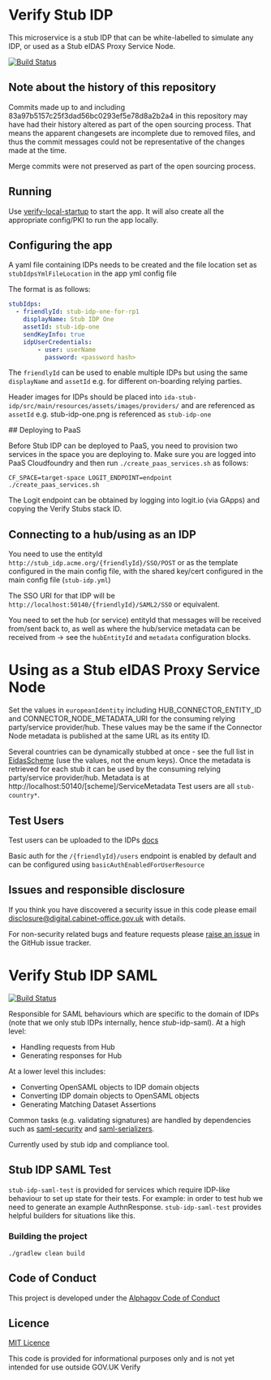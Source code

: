 # Verify Stub IDP

This microservice is a stub IDP that can be white-labelled to simulate any IDP, or used as a Stub eIDAS Proxy Service Node.

[![Build Status](https://travis-ci.org/alphagov/verify-stub-idp.svg?branch=master)](https://travis-ci.org/alphagov/verify-stub-idp)

## Note about the history of this repository

Commits made up to and including
83a97b5157c25f3dad56bc0293ef5e78d8a2b2a4 in this repository may have
had their history altered as part of the open sourcing process.  That
means the apparent changesets are incomplete due to removed files, and
thus the commit messages could not be representative of the changes
made at the time.

Merge commits were not preserved as part of the open sourcing process.

## Running

Use [verify-local-startup](https://github.com/alphagov/verify-local-startup) to start the app.  It will also create all the appropriate config/PKI to run the app locally.

## Configuring the app

A yaml file containing IDPs needs to be created and the file location set as  `stubIdpsYmlFileLocation` in the app yml config file

The format is as follows:

```yaml
stubIdps:
  - friendlyId: stub-idp-one-for-rp1
    displayName: Stub IDP One
    assetId: stub-idp-one
    sendKeyInfo: true
    idpUserCredentials:
        - user: userName
          password: <password hash>
```

The `friendlyId` can be used to enable multiple IDPs but using the same `displayName` and `assetId` e.g. for different on-boarding relying parties.

Header images for IDPs should be placed into `ida-stub-idp/src/main/resources/assets/images/providers/` and are referenced as `assetId` e.g. stub-idp-one.png is referenced as `stub-idp-one`

## Deploying to PaaS

Before Stub IDP can be deployed to PaaS, you need to provision two services in the space you are deploying to. Make sure you are logged into PaaS Cloudfoundry and then run `./create_paas_services.sh` as follows:

```
CF_SPACE=target-space LOGIT_ENDPOINT=endpoint ./create_paas_services.sh
```

The Logit endpoint can be obtained by logging into logit.io (via GApps) and copying the Verify Stubs stack ID.

## Connecting to a hub/using as an IDP

You need to use the entityId `http://stub_idp.acme.org/{friendlyId}/SSO/POST` or as the template configured in the main config file, with the shared key/cert configured in the main config file (`stub-idp.yml`)

The SSO URI for that IDP will be `http://localhost:50140/{friendlyId}/SAML2/SSO` or equivalent.

You need to set the hub (or service) entityId that messages will be received from/sent back to, as well as where the hub/service metadata can be received from -> see the `hubEntityId` and `metadata` configuration blocks.

# Using as a Stub eIDAS Proxy Service Node

Set the values in `europeanIdentity` including HUB_CONNECTOR_ENTITY_ID and CONNECTOR_NODE_METADATA_URI for the consuming relying party/service provider/hub. These values may be the same if the Connector Node metadata is published at the same URL as its entity ID.

Several countries can be dynamically stubbed at once - see the full list in [EidasScheme](src/main/java/uk/gov/ida/stub/idp/domain/EidasScheme.java) (use the values, not the enum keys).  Once the metadata is retrieved for each stub it can be used by the consuming relying party/service provider/hub.  Metadata is at http://localhost:50140/[scheme]/ServiceMetadata  Test users are all `stub-country*`.

## Test Users

Test users can be uploaded to the IDPs [docs](https://alphagov.github.io/rp-onboarding-tech-docs/pages/env/envEndToEndTests.html#createtestusers)

Basic auth for the `/{friendlyId}/users` endpoint is enabled by default and can be configured using `basicAuthEnabledForUserResource`

## Issues and responsible disclosure

If you think you have discovered a security issue in this code please email [disclosure@digital.cabinet-office.gov.uk](mailto:disclosure@digital.cabinet-office.gov.uk) with details.

For non-security related bugs and feature requests please [raise an issue](https://github.com/alphagov/verify-stub-idp/issues/new) in the GitHub issue tracker.

# Verify Stub IDP SAML

[![Build Status](https://travis-ci.org/alphagov/verify-stub-idp-saml.svg?branch=master)](https://travis-ci.org/alphagov/verify-stub-idp-saml)

Responsible for SAML behaviours which are specific to the domain of IDPs (note that we only stub IDPs internally, hence *stub*-idp-saml). At a high level:

* Handling requests from Hub
* Generating responses for Hub

At a lower level this includes:

* Converting OpenSAML objects to IDP domain objects
* Converting IDP domain objects to OpenSAML objects
* Generating Matching Dataset Assertions

Common tasks (e.g. validating signatures) are handled by dependencies such as [saml-security](https://github.com/alphagov/verify-saml-security) and [saml-serializers](https://github.com/alphagov/verify-saml-serializers).

Currently used by stub idp and compliance tool.

## Stub IDP SAML Test

`stub-idp-saml-test` is provided for services which require IDP-like behaviour to set up state for their tests. For example: in order to test hub we need to generate an example AuthnResponse.
`stub-idp-saml-test` provides helpful builders for situations like this.

### Building the project

`./gradlew clean build`

## Code of Conduct
This project is developed under the [Alphagov Code of Conduct](https://github.com/alphagov/code-of-conduct)

## Licence

[MIT Licence](LICENCE)

This code is provided for informational purposes only and is not yet intended for use outside GOV.UK Verify
